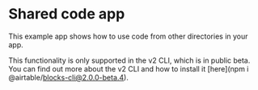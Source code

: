 # Shared code app

This example app shows how to use code from other directories in your app.

This functionality is only supported in the v2 CLI, which is in public beta. You can find out more
about the v2 CLI and how to install it [here](npm i @airtable/blocks-cli@2.0.0-beta.4).
